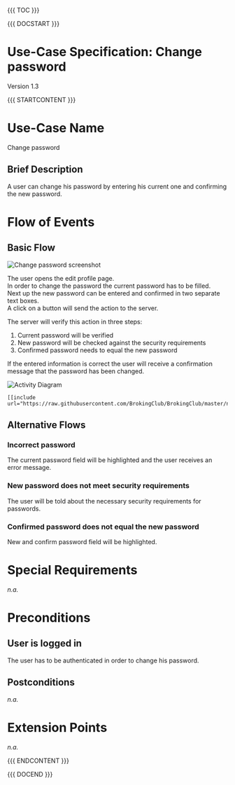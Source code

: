 {{{ TOC }}}


{{{ DOCSTART }}}

# Use-Case Specification: Change password

Version 1.3

{{{ STARTCONTENT }}}

# Use-Case Name 
Change password
## 	Brief Description
A user can change his password by entering his current one and confirming the new password.

# Flow of Events
## 	Basic Flow
![Change password screenshot](http://broking.club/img/doc/screens/uc_changepassword.JPG)

The user opens the edit profile page.  
In order to change the password the current password has to be filled.  
Next up the new password can be entered and confirmed in two separate text boxes.  
A click on a button will send the action to the server.  

The server will verify this action in three steps:  
1. Current password will be verified  
2. New password will be checked against the security requirements  
3. Confirmed password needs to equal the new password  

If the entered information is correct the user will receive a confirmation message that the password has been changed.

![Activity Diagram](http://blog.broking.club/wp-content/uploads/2014/10/Activity-Diagram-Edit-Profile.png)
```gherkin
[[include url="https://raw.githubusercontent.com/BrokingClub/BrokingClub/master/node/test/features/changepassword.feature"]]
```
## 	Alternative Flows
### Incorrect password
The current password field will be highlighted and the user receives an error message.

### New password does not meet security requirements
The user will be told about the necessary security requirements for passwords.

### Confirmed password does not equal the new password
New and confirm password field will be highlighted.

# Special Requirements
*n.a.*

# Preconditions
## User is logged in
The user has to be authenticated in order to change his password.

## Postconditions
*n.a.*

# Extension Points
*n.a.*

{{{ ENDCONTENT }}}

{{{ DOCEND }}}




